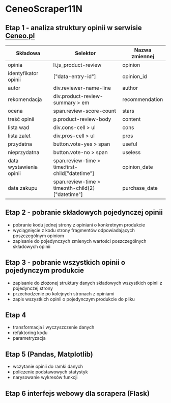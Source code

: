 # CeneoScraper11N
## Etap 1 - analiza struktury opinii w serwisie [Ceneo.pl](https://www.ceneo.pl/)
|Składowa                |Selektor                                        |Nazwa zmiennej|
|------------------------|------------------------------------------------|--------------|
|opinia                  |li.js_product-review                            |opinion       |
|identyfikator opinii    |["data-entry-id"]                               |opinion_id    |
|autor                   |div.reviewer-name-line                          |author        |
|rekomendacja            |div.product-review-summary > em                 |recommendation|
|ocena                   |span.review-score-count                         |stars         |
|treść opinii            |p.product-review-body                           |content       |
|lista wad               |div.cons-cell > ul                              |cons          |
|lista zalet             |div.pros-cell > ul                              |pros          |
|przydatna               |button.vote-yes > span                          |useful        |
|nieprzydatna            |button.vote-no > span                           |useless       |
|data wystawienia opinii |span.review-time > time:first-child["datetime"] |opinion_date  |
|data zakupu             |span.review-time > time:nth-child(2)["datetime"]|purchase_date |
## Etap 2 - pobranie składowych pojedynczej opinii
- pobranie kodu jednej strony z opiniani o konkretnym produkcie
- wyciągnięcie z kodu strony fragmentów odpowiadających poszczególnym opiniom
- zapisanie do pojedynczych zmienych wartości poszczególnych składowych opinii
## Etap 3 - pobranie wszystkich opinii o pojedynczym produkcie
- zapisanie do złożonej struktury danych składowych wszystkich opinii z pojedynczej strony
- przechodzenie po kolejnych stronach z opiniami 
- zapis wszystkich opinii o pojedynczym produkcie do pliku
## Etap 4
- transformacja i wyczyszczenie danych
- refaktoring kodu
- parametryzacja 
## Etap 5 (Pandas, Matplotlib)
- wczytanie opinii do ramki danych
- policzenie podstawowych statystyk
- narysowanie wykresów funkcji
## Etap 6 interfejs webowy dla scrapera (Flask)
